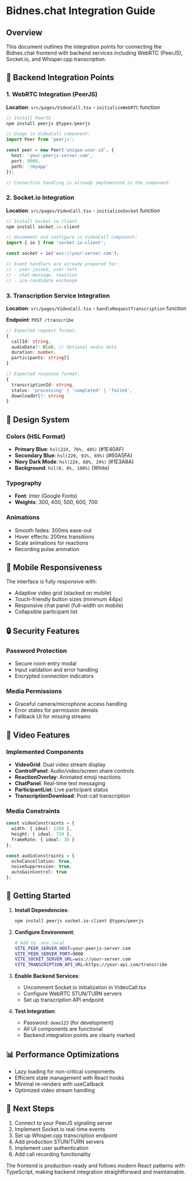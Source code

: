 # Bidnes.chat Integration Guide

## Overview
This document outlines the integration points for connecting the Bidnes.chat frontend with backend services including WebRTC (PeerJS), Socket.io, and Whisper.cpp transcription.

## 🔧 Backend Integration Points

### 1. WebRTC Integration (PeerJS)

**Location**: `src/pages/VideoCall.tsx` - `initializeWebRTC` function

```typescript
// Install PeerJS
npm install peerjs @types/peerjs

// Usage in VideoCall component:
import Peer from 'peerjs';

const peer = new Peer('unique-user-id', {
  host: 'your-peerjs-server.com',
  port: 9000,
  path: '/myapp'
});

// Connection handling is already implemented in the component
```

### 2. Socket.io Integration

**Location**: `src/pages/VideoCall.tsx` - `initializeSocket` function

```typescript
// Install Socket.io client
npm install socket.io-client

// Uncomment and configure in VideoCall component:
import { io } from 'socket.io-client';

const socket = io('wss://your-server.com');

// Event handlers are already prepared for:
// - user-joined, user-left
// - chat-message, reaction
// - ice-candidate exchange
```

### 3. Transcription Service Integration

**Location**: `src/pages/VideoCall.tsx` - `handleRequestTranscription` function

**Endpoint**: `POST /transcribe`

```typescript
// Expected request format:
{
  callId: string,
  audioData?: Blob, // Optional audio data
  duration: number,
  participants: string[]
}

// Expected response format:
{
  transcriptionId: string,
  status: 'processing' | 'completed' | 'failed',
  downloadUrl?: string
}
```

## 🎨 Design System

### Colors (HSL Format)
- **Primary Blue**: `hsl(224, 76%, 48%)` (#1E40AF)
- **Secondary Blue**: `hsl(220, 91%, 69%)` (#60A5FA)
- **Navy Dark Mode**: `hsl(224, 68%, 24%)` (#1E3A8A)
- **Background**: `hsl(0, 0%, 100%)` (White)

### Typography
- **Font**: Inter (Google Fonts)
- **Weights**: 300, 400, 500, 600, 700

### Animations
- Smooth fades: 300ms ease-out
- Hover effects: 200ms transitions
- Scale animations for reactions
- Recording pulse animation

## 📱 Mobile Responsiveness

The interface is fully responsive with:
- Adaptive video grid (stacked on mobile)
- Touch-friendly button sizes (minimum 44px)
- Responsive chat panel (full-width on mobile)
- Collapsible participant list

## 🔒 Security Features

### Password Protection
- Secure room entry modal
- Input validation and error handling
- Encrypted connection indicators

### Media Permissions
- Graceful camera/microphone access handling
- Error states for permission denials
- Fallback UI for missing streams

## 🎥 Video Features

### Implemented Components
- **VideoGrid**: Dual video stream display
- **ControlPanel**: Audio/video/screen share controls
- **ReactionOverlay**: Animated emoji reactions
- **ChatPanel**: Real-time text messaging
- **ParticipantList**: Live participant status
- **TranscriptionDownload**: Post-call transcription

### Media Constraints
```typescript
const videoConstraints = {
  width: { ideal: 1280 },
  height: { ideal: 720 },
  frameRate: { ideal: 30 }
};

const audioConstraints = {
  echoCancellation: true,
  noiseSuppression: true,
  autoGainControl: true
};
```

## 🚀 Getting Started

1. **Install Dependencies**:
   ```bash
   npm install peerjs socket.io-client @types/peerjs
   ```

2. **Configure Environment**:
   ```bash
   # Add to .env.local
   VITE_PEER_SERVER_HOST=your-peerjs-server.com
   VITE_PEER_SERVER_PORT=9000
   VITE_SOCKET_SERVER_URL=wss://your-server.com
   VITE_TRANSCRIPTION_API_URL=https://your-api.com/transcribe
   ```

3. **Enable Backend Services**:
   - Uncomment Socket.io initialization in VideoCall.tsx
   - Configure WebRTC STUN/TURN servers
   - Set up transcription API endpoint

4. **Test Integration**:
   - Password: `demo123` (for development)
   - All UI components are functional
   - Backend integration points are clearly marked

## 📊 Performance Optimizations

- Lazy loading for non-critical components
- Efficient state management with React hooks
- Minimal re-renders with useCallback
- Optimized video stream handling

## 🎯 Next Steps

1. Connect to your PeerJS signaling server
2. Implement Socket.io real-time events
3. Set up Whisper.cpp transcription endpoint
4. Add production STUN/TURN servers
5. Implement user authentication
6. Add call recording functionality

The frontend is production-ready and follows modern React patterns with TypeScript, making backend integration straightforward and maintainable.